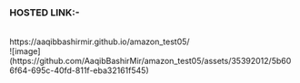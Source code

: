 <h3>HOSTED LINK:-</h3><br>
https://aaqibbashirmir.github.io/amazon_test05/<br>
![image](https://github.com/AaqibBashirMir/amazon_test05/assets/35392012/5b606f64-695c-40fd-811f-eba32161f545)

